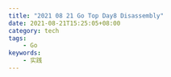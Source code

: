 ```yaml
---
title: "2021 08 21 Go Top Day8 Disassembly"
date: 2021-08-21T15:25:05+08:00
category: tech
tags:
    - Go
keywords:
    - 实践
---
```


